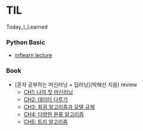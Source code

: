 # TIL
Today_I_Learned

### Python Basic
- [inflearn lecture]()

### Book
- [혼자 공부하는 머신러닝 + 딥러닝](박해선 지음) review
  - [CH1: 나의 첫 머신러닝]()
  - [CH2: 데이터 다루기]()
  - [CH3: 회귀 알고리즘과 모델 규제]()
  - [CH4: 다양한 분류 알고리즘]()
  - [CH5: 트리 알고리즘]()
